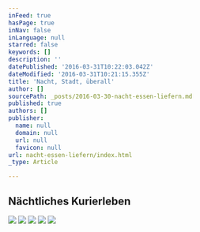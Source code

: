 ```yaml
---
inFeed: true
hasPage: true
inNav: false
inLanguage: null
starred: false
keywords: []
description: ''
datePublished: '2016-03-31T10:22:03.042Z'
dateModified: '2016-03-31T10:21:15.355Z'
title: 'Nacht, Stadt, überall'
author: []
sourcePath: _posts/2016-03-30-nacht-essen-liefern.md
published: true
authors: []
publisher:
  name: null
  domain: null
  url: null
  favicon: null
url: nacht-essen-liefern/index.html
_type: Article

---
```

## Nächtliches Kurierleben
![](https://the-grid-user-content.s3-us-west-2.amazonaws.com/681b2023-bc60-43e7-9624-f65685cf31c9.jpg)
![](https://the-grid-user-content.s3-us-west-2.amazonaws.com/47e08976-f729-4228-8ac1-6d85dd568a75.jpg)
![](https://the-grid-user-content.s3-us-west-2.amazonaws.com/7cde8185-8d68-419e-80d0-3b60a22e28c4.jpg)
![](https://the-grid-user-content.s3-us-west-2.amazonaws.com/414059d3-227d-4153-8ae5-01c8c631f69d.jpg)
![](https://the-grid-user-content.s3-us-west-2.amazonaws.com/974f8552-4d5e-40eb-ab16-a74a9431e196.jpg)
